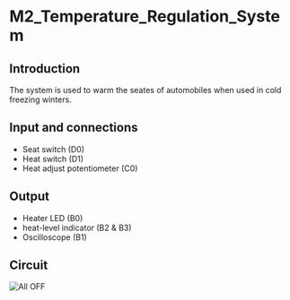 # M2_Temperature_Regulation_System
## Introduction
The system is used to warm the seates of automobiles when used in cold freezing winters.

## Input and connections
* Seat switch (D0)
* Heat switch (D1)
* Heat adjust potentiometer (C0)

## Output
* Heater LED (B0)
* heat-level indicator (B2 & B3)
* Oscilloscope (B1)

## Circuit
![All OFF](https://user-images.githubusercontent.com/89698000/133667355-08574e76-b4e7-4db2-b7f9-ebfd292bffb2.png)


